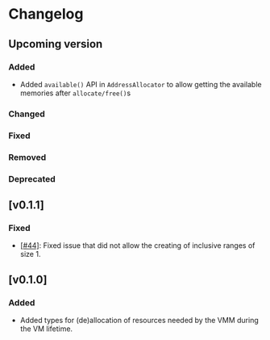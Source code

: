 # Changelog

## Upcoming version

### Added

- Added `available()` API in `AddressAllocator` to allow getting the
  available memories after `allocate/free()`s

### Changed
### Fixed
### Removed
### Deprecated

## [v0.1.1]

### Fixed

- [[#44]](https://github.com/rust-vmm/vm-allocator/pull/44): Fixed issue that
  did not allow the creating of inclusive ranges of size 1.

## [v0.1.0]

### Added

- Added types for (de)allocation of resources needed by the VMM during the VM
  lifetime.

